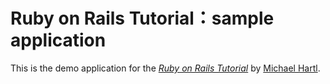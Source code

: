 # Ruby on Rails Tutorial：sample application

This is the demo application for the
[*Ruby on Rails Tutorial*](http://railstutorial.jp/)
by [Michael Hartl](http://michaelhartl.com/).